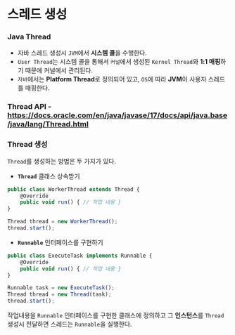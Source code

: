 # 스레드 생성

### Java Thread

- 자바 스레드 생성시 `JVM`에서 **시스템 콜**을 수행한다.
- `User Thread`는 시스템 콜을 통해서 `커널`에서 생성된 `Kernel Thread`와 **1:1 매핑**하기 때문에 커널에서 관리된다.
- `자바`에서는 **Platform Thread**로 정의되어 있고, `OS`에 따라 **JVM**이 사용자 스레드를 매핑한다.

### Thread API - https://docs.oracle.com/en/java/javase/17/docs/api/java.base/java/lang/Thread.html

### Thread 생성

`Thread`를 생성하는 방법은 두 가지가 있다.

- **`Thread`** 클래스 상속받기

```jsx
public class WorkerThread extends Thread {
	@Override
	public void run() { // 작업 내용 }
}

Thread thread = new WorkerThread();
thread.start();
```

- **`Runnable`** 인터페이스를 구현하기

```jsx
public class ExecuteTask implements Runnable {
	@Override
	public void run() { // 작업 내용 }
}

Runnable task = new ExecuteTask();
Thread thread = new Thread(task);
thread.start();
```

작업내용을 `Runnable` 인터페이스를 구현한 클래스에 정의하고 그 **인스턴스**를 `Thread` 생성시 전달하면 스레드는 `Runnable`을 실행한다.
